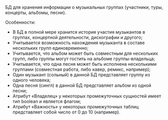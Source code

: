 БД для хранения информации о музыкальных группах (участники, туры, концерты, альбомы, песни).

Особенности:
- В БД в полной мере хранится история участия музыкантов в группах, концертной деятельности, дискографии и другого;
- Учитывается возможность нахождения музыканта в составе нескольких групп единовременно;
- Учитывается, что альбом может быть совместным для нескольких групп, либо группы могут гостить на альбоме группы-владельца;
- Учитывается, что одна песня может быть исполнена несколькими группами (совместная работа, либо кавер, ремикс, например);
- Один музыкант (сольный) в данной БД представляет группу из одного человека;
- Одна песня (сингл) в данной БД представляет альбом из одной песни;
- Атрибут «Владелец» у некоторых промежуточных сущностей имеет тип boolean и является флагом; 
- Атрибут «Важность» у некоторых промежуточных таблиц представляет собой число от 0 до 10 (например).
